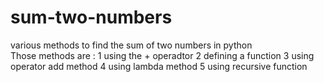 # sum-two-numbers
various methods to find the sum of two numbers in python
<br>
Those methods are :
1 using the + operadtor
2 defining a function 
3 using operator add method
4 using lambda method
5 using recursive function
